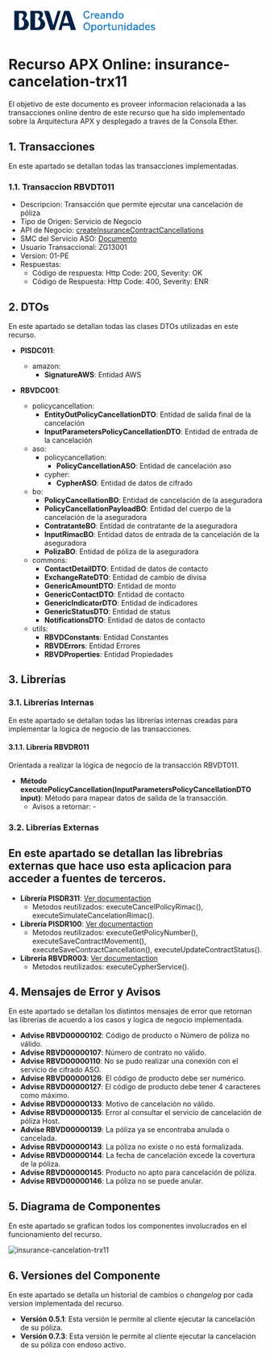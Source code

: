 # ![Logo-template](images/logo-template.png)
# Recurso APX Online: insurance-cancelation-trx11

El objetivo de este documento es proveer informacion relacionada a las transacciones online dentro de este recurso que ha sido implementado sobre la Arquitectura APX y desplegado a traves de la Consola Ether.

## 1. Transacciones
En este apartado se detallan todas las transacciones implementadas.

### 1.1. Transaccion RBVDT011
  - Descripcion: Transacción que permite ejecutar una cancelación de póliza
  - Tipo de Origen: Servicio de Negocio
  - API de Negocio: [createInsuranceContractCancellations](https://catalogs.platform.bbva.com/apicatalog/business/apis/apis-insurances-insurancescontracts/versions/global-1.20.0/resources/insurancescontractsapiinsurancescontractsinsurancecontractidcancellationsv1/)
  - SMC del Servicio ASO: [Documento](https://docs.google.com/spreadsheets/d/1EJoZMx0tT1aUatCptKDoV5Qcrc6gEI6kuyrkbmiumN4/edit#gid=1761826994)
  - Usuario Transaccional: ZG13001
  - Version: 01-PE
  - Respuestas:
    - Código de respuesta: Http Code: 200, Severity: OK
    - Código de Respuesta: Http Code: 400, Severity: ENR

## 2. DTOs
En este apartado se detallan todas las clases DTOs utilizadas en este recurso.

- **PISDC011**:
  - amazon:
	- **SignatureAWS**: Entidad AWS

- **RBVDC001**:
  - policycancellation:
	- **EntityOutPolicyCancellationDTO**: Entidad de salida final de la cancelación
	- **InputParametersPolicyCancellationDTO**: Entidad de entrada de la cancelación
  - aso:
	- policycancellation:
		- **PolicyCancellationASO**: Entidad de cancelación aso
	- cypher:
		- **CypherASO**: Entidad de datos de cifrado
  - bo:
    - **PolicyCancellationBO**: Entidad de cancelación de la aseguradora
    - **PolicyCancellationPayloadBO**: Entidad del cuerpo de la cancelación de la aseguradora
    - **ContratanteBO**: Entidad de contratante de la aseguradora
    - **InputRimacBO**: Entidad datos de entrada de la cancelación de la aseguradora
    - **PolizaBO**: Entidad de póliza de la aseguradora
  - commons:
    - **ContactDetailDTO**: Entidad de datos de contacto
    - **ExchangeRateDTO**: Entidad de cambio de divisa
    - **GenericAmountDTO**: Entidad de monto
    - **GenericContactDTO**: Entidad de contacto
    - **GenericIndicatorDTO**: Entidad de indicadores
    - **GenericStatusDTO**: Entidad de status
    - **NotificationsDTO**: Entidad de datos de contacto
  - utils:
    - **RBVDConstants**: Entidad Constantes
    - **RBVDErrors**: Entidad Errores
    - **RBVDProperties**: Entidad Propiedades

## 3. Librerías

### 3.1. Librerías Internas
En este apartado se detallan todas las librerías internas creadas para implementar la logica de negocio de las transacciones.

#### 3.1.1. Librería RBVDR011
Orientada a realizar la lógica de negocio de la transacción RBVDT011.

- **Método executePolicyCancellation(InputParametersPolicyCancellationDTO input)**: Método para mapear datos de salida de la transacción.
  - Avisos a retornar: -
  
### 3.2. Librerías Externas
En este apartado se detallan las librebrias externas que hace uso esta aplicacion para acceder a fuentes de terceros.
- 
- **Librería PISDR311**: [Ver documentaction](https://globaldevtools.bbva.com/bitbucket/projects/PE_RBVD_APP-ID-105529_DSG/repos/lib_insurance_cancellation/browse/doc/DOC.md?at=refs%2Fheads%2Frelease%2F0.10)
  - Metodos reutilizados: executeCancelPolicyRimac(), executeSimulateCancelationRimac().
- **Librería PISDR100**: [Ver documentaction](https://globaldevtools.bbva.com/bitbucket/projects/PE_PISD_APP-ID-26197_DSG/repos/insuranceroyal-lib100/browse/doc/PISD_APX_Library_PISDR100.md?at=refs%2Fheads%2Frelease%2F0.5)
  - Metodos reutilizados: executeGetPolicyNumber(), executeSaveContractMovement(), executeSaveContractCancellation(), executeUpdateContractStatus().
- **Librería RBVDR003**: [Ver documentaction](https://globaldevtools.bbva.com/bitbucket/projects/PE_RBVD_APP-ID-105529_DSG/repos/insurance-cancelation-lib3/browse/doc/RBVD_APX_Library_RBVDR003.md?at=refs%2Fheads%2Frelease%2F0.2)
  -  Metodos reutilizados: executeCypherService().

## 4. Mensajes de Error y Avisos
En este apartado se detallan los distintos mensajes de error que retornan las librerías de acuerdo a los casos y logica de negocio implementada.

- **Advise RBVD00000102**: Código de producto o Número de póliza no válido.
- **Advise RBVD00000107**: Número de contrato no válido.
- **Advise RBVD00000110**: No se pudo realizar una conexión con el servicio de cifrado ASO.
- **Advise RBVD00000126**: El código de producto debe ser numérico.
- **Advise RBVD00000127**: El código de producto debe tener 4 caracteres como máximo.
- **Advise RBVD00000133**: Motivo de cancelación no válido.
- **Advise RBVD00000135**: Error al consultar el servicio de cancelación de póliza Host.
- **Advise RBVD00000139**: La póliza ya se encontraba anulada o cancelada.
- **Advise RBVD00000143**: La póliza no existe o no está formalizada.
- **Advise RBVD00000144**: La fecha de cancelación excede la covertura de la póliza.
- **Advise RBVD00000145**: Producto no apto para cancelación de póliza.
- **Advise RBVD00000146**: La póliza no se puede anular.

## 5. Diagrama de Componentes
En este apartado se grafican todos los componentes involucrados en el funcionamiento del recurso.

![insurance-cancelation-trx11](images/diseño-componentes-apx-insurance-cancelation-trx11.png)

## 6. Versiones del Componente
En este apartado se detalla un historial de cambios o *changelog* por cada version implementada del recurso.

- **Versión 0.5.1**: Esta versión le permite al cliente ejecutar la cancelación de su póliza.
- **Versión 0.7.3**: Esta versión le permite al cliente ejecutar la cancelación de su póliza con endoso activo.
